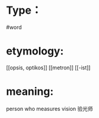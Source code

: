 # Type：
#word 
# etymology: 
[[opsis, optikos]]
[[metron]]
[[-ist]]
# meaning: 
person who measures vision
验光师